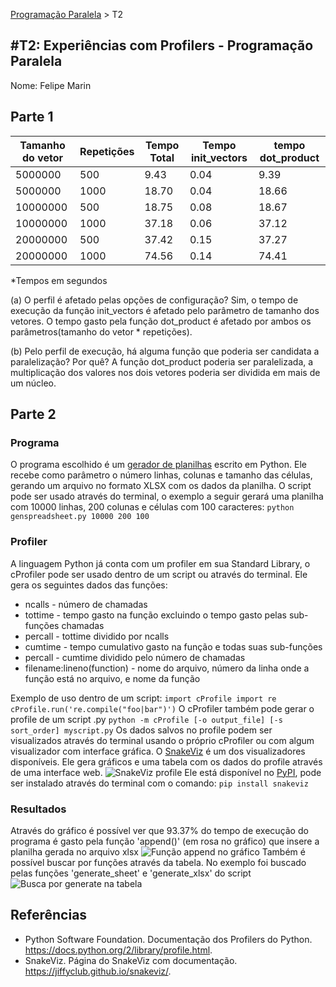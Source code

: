 [Programação Paralela](https://github.com/AndreaInfUFSM/elc139-2018a) > T2

#T2: Experiências com Profilers - Programação Paralela
--------------------------------------------------

Nome: Felipe Marin

## Parte 1

|Tamanho do vetor|Repetições|Tempo Total|Tempo init_vectors|tempo dot_product|
|----------------|----------|-----------|------------------|-----------------|
|5000000         |500       |9.43       |0.04              |9.39             |
|5000000         |1000      |18.70      |0.04              |18.66            |
|10000000        |500       |18.75      |0.08              |18.67            |
|10000000        |1000      |37.18      |0.06              |37.12            |
|20000000        |500       |37.42      |0.15              |37.27            |
|20000000        |1000      |74.56      |0.14              |74.41            |
*Tempos em segundos

(a) O perfil é afetado pelas opções de configuração?
Sim, o tempo de execução da função init_vectors é afetado pelo parâmetro de tamanho dos vetores. O tempo gasto pela função dot_product é afetado por ambos os parâmetros(tamanho do vetor * repetições).

(b) Pelo perfil de execução, há alguma função que poderia ser candidata a paralelização? Por quê?
A função dot_product poderia ser paralelizada, a multiplicação dos valores nos dois vetores poderia ser dividida em mais de um núcleo.


## Parte 2
### Programa
O programa escolhido é um [gerador de planilhas](/python_profiler/genspreadsheet.py) escrito em Python. Ele recebe como parâmetro o número linhas, colunas e tamanho das células, gerando um arquivo no formato XLSX com os dados da planilha. O script pode ser usado através do terminal, o exemplo a seguir gerará uma planilha com 10000 linhas, 200 colunas e células com 100 caracteres:
    ```
    python genspreadsheet.py 10000 200 100
    ```
### Profiler
A linguagem Python já conta com um profiler em sua Standard Library, o cProfiler pode ser usado dentro de um script ou através do terminal. Ele gera os seguintes dados das funções:
* ncalls - número de chamadas
* tottime - tempo gasto na função excluindo o tempo gasto pelas sub-funções chamadas
* percall - tottime dividido por ncalls
* cumtime - tempo cumulativo gasto na função e todas suas sub-funções
* percall - cumtime dividido pelo número de chamadas
* filename:lineno(function) - nome do arquivo, número da linha onde a função está no arquivo, e nome da função

Exemplo de uso dentro de um script:
    ```
    import cProfile
    import re
    cProfile.run('re.compile("foo|bar")')
    ```
O cProfiler também pode gerar o profile de um script .py
    ```
    python -m cProfile [-o output_file] [-s sort_order] myscript.py
    ```
Os dados salvos no profile podem ser visualizados através do terminal usando o próprio cProfiler ou com algum visualizador com interface gráfica. 
O [SnakeViz](https://jiffyclub.github.io/snakeviz/) é um dos visualizadores disponíveis. Ele gera gráficos e uma tabela com os dados do profile através de uma interface web.
![SnakeViz profile](/images/snakeviz.jpg)
Ele está disponível no [PyPI](https://pypi.python.org/pypi/snakeviz), pode ser instalado através do terminal com o comando:
    ```
    pip install snakeviz
    ```
### Resultados
Através do gráfico é possível ver que 93.37% do tempo de execução do programa é gasto pela função 'append()' (em rosa no gráfico) que insere a planilha gerada no arquivo xlsx
![Função append no gráfico](/images/append.jpg)
Também é possível buscar por funções através da tabela. No exemplo foi buscado pelas funções 'generate_sheet' e 'generate_xlsx' do script
![Busca por generate na tabela](/images/tabela.jpg)


## Referências
- Python Software Foundation. Documentação dos Profilers do Python. <a href="https://docs.python.org/2/library/profile.html">https://docs.python.org/2/library/profile.html</a>.
- SnakeViz. Página do SnakeViz com documentação. <a href="https://jiffyclub.github.io/snakeviz/">https://jiffyclub.github.io/snakeviz/</a>.